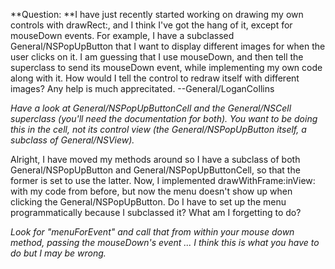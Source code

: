 **Question: **I have just recently started working on drawing my own controls with drawRect:, and I think I've got the hang of it, except for mouseDown events. For example, I have a subclassed General/NSPopUpButton that I want to display different images for when the user clicks on it. I am guessing that I use mouseDown, and then tell the superclass to send its mouseDown event, while implementing my own code along with it. How would I tell the control to redraw itself with different images? Any help is much apprecitated. --General/LoganCollins

*Have a look at General/NSPopUpButtonCell and the General/NSCell superclass (you'll need the documentation for both). You want to be doing this in the cell, not its control view (the General/NSPopUpButton itself, a subclass of General/NSView).*

Alright, I have moved my methods around so I have a subclass of both General/NSPopUpButton and General/NSPopUpButtonCell, so that the former is set to use the latter. Now, I implemented drawWithFrame:inView: with my code from before, but now the menu doesn't show up when clicking the General/NSPopUpButton. Do I have to set up the menu programmatically because I subclassed it? What am I forgetting to do?

*Look for "menuForEvent" and call that from within your mouse down method, passing the mouseDown's event ... I *think* this is what you have to do but I may be wrong.*